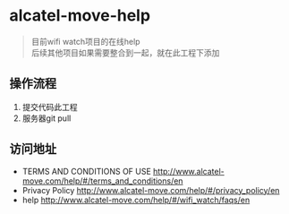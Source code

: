 # alcatel-move-help

> 目前wifi watch项目的在线help  
> 后续其他项目如果需要整合到一起，就在此工程下添加

## 操作流程

1. 提交代码此工程
2. 服务器git pull

## 访问地址

- TERMS AND CONDITIONS OF USE http://www.alcatel-move.com/help/#/terms_and_conditions/en
- Privacy Policy http://www.alcatel-move.com/help/#/privacy_policy/en
- help http://www.alcatel-move.com/help/#/wifi_watch/faqs/en
